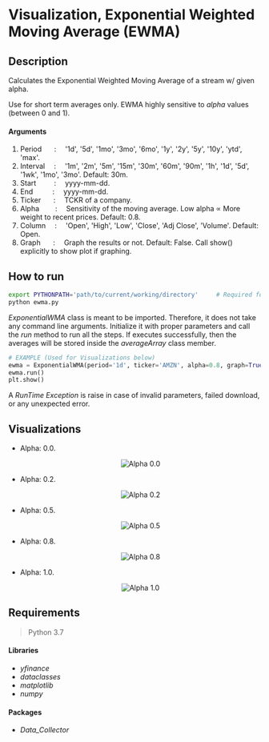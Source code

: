 # Visualization, Exponential Weighted Moving Average (EWMA)

## Description
Calculates the Exponential Weighted Moving Average of a stream w/ given alpha.

Use for short term averages only. EWMA highly sensitive to *alpha* values (between 0 and 1).

#### Arguments
1. Period       &emsp;&ensp;:&emsp;         '1d', '5d', '1mo', '3mo', '6mo', '1y', '2y', '5y', '10y', 'ytd', 'max'. 
2. Interval     &emsp;:&emsp;               '1m', '2m', '5m', '15m', '30m', '60m', '90m', '1h', '1d', '5d', '1wk', '1mo', '3mo'. Default: 30m.
3. Start        &emsp;&emsp;&nbsp;:&emsp;   yyyy-mm-dd.
4. End          &emsp;&emsp;&ensp;:&emsp;   yyyy-mm-dd.
5. Ticker       &emsp;&ensp;:&emsp;         TCKR of a company.
6. Alpha        &emsp;&emsp;:&emsp;         Sensitivity of the moving average. Low alpha ∝ More weight to recent prices. Default: 0.8.
7. Column       &emsp;:&emsp;               'Open', 'High', 'Low', 'Close', 'Adj Close', 'Volume'. Default: Open.
8. Graph        &ensp;&emsp;:&emsp;         Graph the results or not. Default: False. Call show() explicitly to show plot if graphing.

## How to run
```bash
export PYTHONPATH='path/to/current/working/directory'     # Required for module imports
python ewma.py
```
*ExponentialWMA* class is meant to be imported. Therefore, it does not take any command line arguments. Initialize it with proper parameters and call the *run* method to run all the steps. If executes successfully, then the averages will be stored inside the *averageArray* class member.  

```python
# EXAMPLE (Used for Visualizations below)
ewma = ExponentialWMA(period='1d', ticker='AMZN', alpha=0.8, graph=True)
ewma.run()
plt.show()
```

A *RunTime Exception* is raise in case of invalid parameters, failed download, or any unexpected error.

## Visualizations
* Alpha: 0.0.  
    <p align='center'>
      <img alt='Alpha 0.0' src='https://github.com/NP1Traders/Indicators/blob/main/ExponentialWeightedMovingAverageEWMA/Visualization/Images/0.0.png' />
    </p>
  
* Alpha: 0.2.  
    <p align='center'>
      <img alt='Alpha 0.2' src='https://github.com/NP1Traders/Indicators/blob/main/ExponentialWeightedMovingAverageEWMA/Visualization/Images/0.2.png' />
    </p> 

* Alpha: 0.5.  
    <p align='center'>
      <img alt='Alpha 0.5' src='https://github.com/NP1Traders/Indicators/blob/main/ExponentialWeightedMovingAverageEWMA/Visualization/Images/0.5.png' />
    </p> 

* Alpha: 0.8.  
    <p align='center'>
      <img alt='Alpha 0.8' src='https://github.com/NP1Traders/Indicators/blob/main/ExponentialWeightedMovingAverageEWMA/Visualization/Images/0.8.png' />
    </p> 

* Alpha: 1.0.  
    <p align='center'>
      <img alt='Alpha 1.0' src='https://github.com/NP1Traders/Indicators/blob/main/ExponentialWeightedMovingAverageEWMA/Visualization/Images/1.0.png' />
    </p>


## Requirements

>Python 3.7

#### Libraries  
* *yfinance*
* *dataclasses*
* *matplotlib*
* *numpy*

#### Packages
* *Data_Collector*
